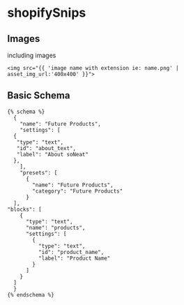 # shopifySnips

## Images
including images

	<img src="{{ 'image name with extension ie: name.png' | asset_img_url:'400x400' }}">
## Basic Schema
```
{% schema %}
  {
    "name": "Future Products",
    "settings": [
  {
   "type": "text",
   "id": "about_text",
   "label": "About soNeat"
  },
	],
	"presets": [
      {
        "name": "Future Products",
        "category": "Future Products"
      }
  ],
"blocks": [
    {
      "type": "text",
      "name": "products",
      "settings": [
        {
          "type": "text",
          "id": "product_name",
          "label": "Product Name"
        }
      ]
    }
  ]
  }
{% endschema %}

```
